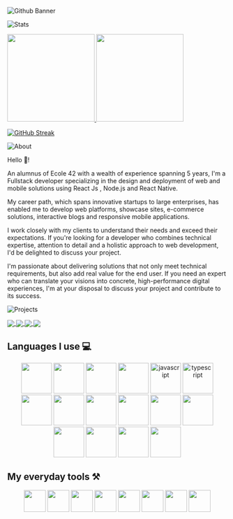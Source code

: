 ![Github Banner](https://github.com/cfatrane/cfatrane/assets/17748314/08a59b83-dde2-433c-aab9-9e09ff3643c8)

![Stats](https://github.com/cfatrane/cfatrane/assets/17748314/9c54b7a4-d0bd-458d-867c-fa077ddfd2da)

<a href="https://github.com/cfatrane?tab=repositories">
  <img
    height="200"
    src="https://github-readme-stats-cfatrane.vercel.app//api?username=cfatrane&card_width=400&include_all_commits=true&rank_icon=github&number_format=long&show_icons=true&theme=tokyonight"
  />
</a>
<a href="https://github.com/cfatrane?tab=repositories">
  <img
    height="200"
    src="https://github-readme-stats-cfatrane.vercel.app//api/top-langs/?username=cfatrane&card_width=320&size_weight=0.5&count_weight=0.5&hide=c,java,makefile,mdx,objective-c,php,shell,ruby,starlark,vim%20script&langs_count=6&layout=compact&theme=tokyonight"
  />
</a>

[![GitHub Streak](https://github-readme-streak-stats.herokuapp.com?user=cfatrane&theme=tokyonight)](https://git.io/streak-stats)

<!--
**cfatrane/cfatrane** is a ✨ _special_ ✨ repository because its `README.md` (this file) appears on your GitHub comofile.

Here are some ideas to get you started:

- 🔭 I’m currently working on ...
- 🌱 I’m currently learning ...
- 👯 I’m looking to collaborate on ...
- 🤔 I’m looking for help with ...
- 💬 Ask me about ...
- 📫 How to reach me: ...
- 😄 Pronouns: ...
- ⚡ Fun fact: ...
-->

![About](https://github.com/cfatrane/cfatrane/assets/17748314/027d61cf-10b0-48a1-971e-1bdfa1ec0dac)

Hello 👋!

An alumnus of Ecole 42 with a wealth of experience spanning 5 years, I'm a Fullstack developer specializing in the design and deployment of web and mobile solutions using React Js , Node.js and React Native.

My career path, which spans innovative startups to large enterprises, has enabled me to develop web platforms, showcase sites, e-commerce solutions, interactive blogs and responsive mobile applications.

I work closely with my clients to understand their needs and exceed their expectations. If you're looking for a developer who combines technical expertise, attention to detail and a holistic approach to web development, I'd be delighted to discuss your project.

I'm passionate about delivering solutions that not only meet technical requirements, but also add real value for the end user. If you need an expert who can translate your visions into concrete, high-performance digital experiences, I'm at your disposal to discuss your project and contribute to its success.

![Projects](https://github.com/cfatrane/cfatrane/assets/17748314/3ee6c7c6-842f-4c22-a37f-faea94d46832)

<a href="https://github.com/cfatrane/nextjs-boilerplate">
  <img
    align="center"
    src="https://github-readme-stats-cfatrane.vercel.app/api/pin/?username=cfatrane&repo=nextjs-boilerplate&theme=tokyonight"
  />
</a>
<a href="https://github.com/cfatrane/pokedex-app">
  <img
    align="center"
    src="https://github-readme-stats-cfatrane.vercel.app/api/pin/?username=cfatrane&repo=pokedex-app&theme=tokyonight"
  />
</a>

<a href="https://github.com/cfatrane/react-native-boilerplate">
  <img
    align="center"
    src="https://github-readme-stats-cfatrane.vercel.app/api/pin/?username=cfatrane&repo=react-native-boilerplate&theme=tokyonight"
  />
</a>
<a href="https://github.com/cfatrane/your-life-in)">
  <img
    align="center"
    src="https://github-readme-stats-cfatrane.vercel.app/api/pin/?username=cfatrane&repo=your-life-in&theme=tokyonight"
  />
</a>

<!-- ## Gists

[![Gist Card](https://github-readme-stats-cfatrane.vercel.app/api/gist?id=7283dd0e09da9c5c103d207f412c2a52)](https://gist.github.com/Yizack/bbfce31e0217a3689c8d961a356cb10d/)
[![Gist Card](https://github-readme-stats-cfatrane.vercel.app/api/gist?id=398235c3c889a88aca0f3471ea163e27)](https://gist.github.com/Yizack/bbfce31e0217a3689c8d961a356cb10d/) -->

<!-- ## Experiences -->

<!-- ## How to reach me 📫

<p align="center">
  <a
    href="https://twitter.com/aristoteartem"
    target="_blank"
    rel="noopener noreferrer"
  >
    <img
      src="https://cdn.jsdelivr.net/gh/devicons/devicon@latest/icons/twitter/twitter-original.svg"
      width="40"
      height="40"
    />
  </a>
  <a
    href="https://www.linkedin.com/in/cfatrane/"
    target="_blank"
    rel="noopener noreferrer"
  >
    <img
      src="https://cdn.jsdelivr.net/gh/devicons/devicon@latest/icons/linkedin/linkedin-plain.svg"
      width="40"
      height="40"
    />
  </a>
</p> -->

## Languages I use 💻

<p align="center">
  <!-- react -->
  <img
    src="https://cdn.jsdelivr.net/gh/devicons/devicon@latest/icons/react/react-original.svg"
    width="70"
    height="70"
  />
  <!-- node -->
  <img
    src="https://cdn.jsdelivr.net/gh/devicons/devicon@latest/icons/nodejs/nodejs-original.svg"
    width="70"
    height="70"
  />
  <!-- nextjs -->
  <img
    src="https://cdn.jsdelivr.net/gh/devicons/devicon@latest/icons/nextjs/nextjs-original.svg"
    width="70"
    height="70"
  />
  <!-- vitejs -->
  <img
    src="https://cdn.jsdelivr.net/gh/devicons/devicon@latest/icons/vitejs/vitejs-original.svg"
    width="70"
    height="70"
  />
  <!-- javascript -->
  <img
    alt="javascript"
    src="https://cdn.jsdelivr.net/gh/devicons/devicon@latest/icons/javascript/javascript-original.svg"
    width="70"
    height="70"
  />
  <!-- typescript -->
  <img
    alt="typescript"
    src="https://cdn.jsdelivr.net/gh/devicons/devicon@latest/icons/typescript/typescript-original.svg"
    width="70"
    height="70"
  />
  <!-- redux -->
  <img
    src="https://cdn.jsdelivr.net/gh/devicons/devicon@latest/icons/redux/redux-original.svg"
    width="70"
    height="70"
  />
  <!-- sass -->
  <img
    src="https://cdn.jsdelivr.net/gh/devicons/devicon@latest/icons/sass/sass-original.svg"
    width="70"
    height="70"
  />
  <!-- antdesign -->
  <img
    src="https://cdn.jsdelivr.net/gh/devicons/devicon@latest/icons/antdesign/antdesign-original.svg"
    width="70"
    height="70"
  />
  <!-- materialui -->
  <img
    src="https://cdn.jsdelivr.net/gh/devicons/devicon@latest/icons/materialui/materialui-original.svg"
    width="70"
    height="70"
  />
  <!-- tailwindcss -->
  <img
    src="https://cdn.jsdelivr.net/gh/devicons/devicon@latest/icons/tailwindcss/tailwindcss-original-wordmark.svg"
    width="70"
    height="70"
  />
  <!-- vercel -->
  <img
    src="https://cdn.jsdelivr.net/gh/devicons/devicon@latest/icons/vercel/vercel-original.svg"
    width="70"
    height="70"
  />
  <!-- storybook -->
  <img
    src="https://cdn.jsdelivr.net/gh/devicons/devicon@latest/icons/storybook/storybook-original.svg"
    width="70"
    height="70"
  />
  <!-- sentry -->
  <img
    src="https://cdn.jsdelivr.net/gh/devicons/devicon@latest/icons/sentry/sentry-original.svg"
    width="70"
    height="70"
  />
  <!-- threejs -->
  <img
    src="https://cdn.jsdelivr.net/gh/devicons/devicon@latest/icons/threejs/threejs-original.svg"
    width="70"
    height="70"
  />
  <img
    src="https://cdn.jsdelivr.net/gh/devicons/devicon@latest/icons/postgresql/postgresql-original.svg"
    width="70"
    height="70"
  />
</p>

## My everyday tools ⚒️

<p align="center">
  <!-- vscode -->
  <img
    src="https://cdn.jsdelivr.net/gh/devicons/devicon@latest/icons/vscode/vscode-original.svg"
    width="50"
    height="50"
  />
  <!-- slack -->
  <img
    src="https://cdn.jsdelivr.net/gh/devicons/devicon@latest/icons/slack/slack-original.svg"
    width="50"
    height="50"
  />
  <img
    src="https://cdn.jsdelivr.net/gh/devicons/devicon@latest/icons/notion/notion-original.svg"
    width="50"
    height="50"
  />
  <!-- trello -->
  <img
    src="https://cdn.jsdelivr.net/gh/devicons/devicon@latest/icons/trello/trello-original.svg"
    width="50"
    height="50"
  />
  <!-- sketch -->
  <img
    src="https://cdn.jsdelivr.net/gh/devicons/devicon@latest/icons/sketch/sketch-original.svg"
    width="50"
    height="50"
  />
  <!-- postman -->
  <img
    src="https://cdn.jsdelivr.net/gh/devicons/devicon@latest/icons/postman/postman-original.svg"
    width="50"
    height="50"
  />
  <!-- ohmyzsh -->
  <img
    src="https://cdn.jsdelivr.net/gh/devicons/devicon@latest/icons/ohmyzsh/ohmyzsh-original.svg"
    width="50"
    height="50"
  />
  <img
    src="https://cdn.jsdelivr.net/gh/devicons/devicon@latest/icons/insomnia/insomnia-original.svg"
    width="50"
    height="50"
  />
</p>
